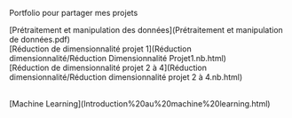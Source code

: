Portfolio pour partager mes projets

[Prétraitement et manipulation des données](Prétraitement et manipulation de données.pdf)
<br />
[Réduction de dimensionnalité projet 1](Réduction dimensionnalité/Réduction Dimensionnalité Projet1.nb.html)
<br />
[Réduction de dimensionnalité projet 2 à 4](Réduction dimensionnalité/Réduction dimensionnalité projet 2 à 4.nb.html)

<br />
[Machine Learning](Introduction%20au%20machine%20learning.html)

<!---
ggleiZes/ggleiZes is a ✨ special ✨ repository because its `README.md` (this file) appears on your GitHub profile.
You can click the Preview link to take a look at your changes.
--->
